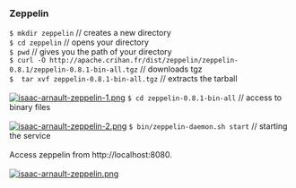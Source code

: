 ### Zeppelin
`$ mkdir zeppelin` // creates a new directory<br>
`$ cd zeppelin` // opens your directory<br>
`$ pwd` // gives you the path of your directory<br>
`$ curl -O http://apache.crihan.fr/dist/zeppelin/zeppelin-0.8.1/zeppelin-0.8.1-bin-all.tgz` // downloads tgz<br>
`$  tar xvf zeppelin-0.8.1-bin-all.tgz` // extracts the tarball<br><br>
[![isaac-arnault-zeppelin-1.png](https://i.postimg.cc/vZXg91wJ/isaac-arnault-zeppelin-1.png)](https://postimg.cc/682pxp3c)
`$ cd zeppelin-0.8.1-bin-all` // access to binary files<br><br>
[![isaac-arnault-zeppelin-2.png](https://i.postimg.cc/jSRnLHm6/isaac-arnault-zeppelin-2.png)](https://postimg.cc/F7nH6L91)
`$ bin/zeppelin-daemon.sh start` // starting the service <br><br>
Access zeppelin from http://localhost:8080.<br><br>
[![isaac-arnault-zeppelin.png](https://i.postimg.cc/QNBtt4tZ/isaac-arnault-zeppelin.png)](https://postimg.cc/s1ryHJ7T)
